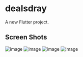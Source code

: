 # dealsdray

A new Flutter project.

## Screen Shots

<img src="https://github.com/Pratikdate/dealsdray/blob/def313520a7864e8e07c37560b1a47d717acb356/Screenshot_2024-07-07-16-29-15-157_com.example.dealsdray.jpg" alt="image"  border="0" />

<img src="https://github.com/Pratikdate/dealsdray/blob/def313520a7864e8e07c37560b1a47d717acb356/Screenshot_2024-07-07-16-29-49-169_com.example.dealsdray.jpg" alt="image"  border="0" />

<img src="https://github.com/Pratikdate/dealsdray/blob/def313520a7864e8e07c37560b1a47d717acb356/Screenshot_2024-07-07-16-30-29-967_com.example.dealsdray.jpg" alt="image"  border="0" />

<img src="https://github.com/Pratikdate/dealsdray/blob/def313520a7864e8e07c37560b1a47d717acb356/Screenshot_2024-07-07-16-35-57-035_com.example.dealsdray.jpg" alt="image"  border="0" />



